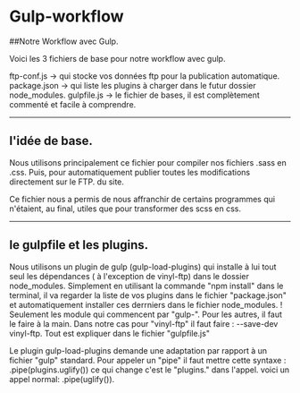 # Gulp-workflow
##Notre Workflow avec Gulp.

Voici les 3 fichiers de base pour notre workflow avec gulp.

ftp-conf.js -> qui stocke vos données ftp pour la publication automatique.
package.json -> qui liste les plugins à charger dans le futur dossier node_modules.
gulpfile.js  -> le fichier de bases, il est complètement commenté et facile à comprendre.

---
## l'idée de base.

Nous utilisons principalement ce fichier pour compiler nos fichiers .sass en .css. Puis, pour automatiquement publier toutes les modifications directement sur le FTP. du site.

Ce fichier nous a permis de nous affranchir de certains programmes qui n'étaient, au final, utiles que pour transformer des scss en css.

---
## le gulpfile et les plugins.

Nous utilisons un plugin de gulp (gulp-load-plugins) qui installe à lui tout seul les dépendances ( à l'exception de vinyl-ftp) dans le dossier node_modules.
Simplement en utilisant la commande "npm install" dans le terminal, il va regarder la liste de vos plugins dans le fichier "package.json" et automatiquement installer ces derrniers dans le fichier node_modules. ! Seulement les module qui commencent par "gulp-". Pour les autres, il faut le faire à la main. Dans notre cas pour "vinyl-ftp" il faut faire : --save-dev vinyl-ftp.
Tout est expliquer dans le fichier "gulpfile.js"

Le plugin gulp-load-plugins demande une adaptation par rapport à un fichier "gulp" standard. Pour appeler un "pipe" il faut mettre cette syntaxe : .pipe(plugins.uglify()) ce qui change c'est le "plugins." dans l'appel. voici un appel normal: .pipe(uglify()).
